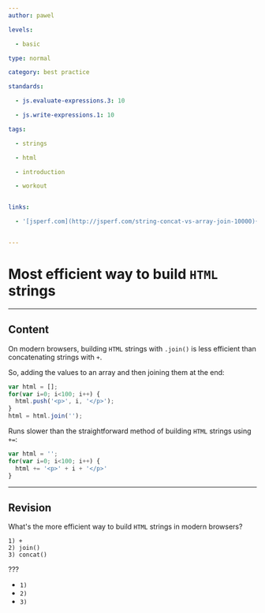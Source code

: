 ```yaml
---
author: pawel

levels:

  - basic

type: normal

category: best practice

standards:

  - js.evaluate-expressions.3: 10

  - js.write-expressions.1: 10

tags:

  - strings

  - html

  - introduction

  - workout


links:

  - '[jsperf.com](http://jsperf.com/string-concat-vs-array-join-10000){website}'


---
```


# Most efficient way to build `HTML` strings

---
## Content

On modern browsers, building `HTML` strings with `.join()` is less efficient than concatenating strings with `+`.

So, adding the values to an array and then joining them at the end:

```javascript
var html = [];
for(var i=0; i<100; i++) {
  html.push('<p>', i, '</p>');
}
html = html.join('');
```

Runs slower than the straightforward method of building `HTML` strings using `+=`:

```javascript
var html = '';
for(var i=0; i<100; i++) {
  html += '<p>' + i + '</p>'
}
```

---
## Revision

What's the more efficient way to build `HTML` strings in modern browsers?
```
1) +
2) join()
3) concat()
```

???


* `1)`
* `2)`
* `3)`

